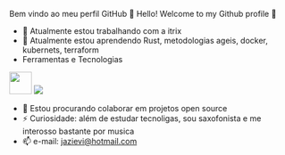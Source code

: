 Bem vindo ao meu perfil GitHub 👋
Hello! Welcome to my Github profile 👋

- 🔭 Atualmente estou trabalhando com a itrix
- 🌱 Atualmente estou aprendendo Rust, metodologias ageis, docker, kubernets, terraform 
- Ferramentas e Tecnologias
<img src="https://cdn.jsdelivr.net/gh/devicons/devicon/icons/git/git-original.svg" width="40" height="40"/> 
<img src="https://cdn.jsdelivr.net/gh/devicons/devicon/icons/docker/docker-original.svg" />


- 👯 Estou procurando colaborar em projetos open source
- ⚡ Curiosidade: além de estudar tecnoligas, sou saxofonista e me interosso bastante por musica
- 📫 e-mail: jazievi@hotmail.com 


